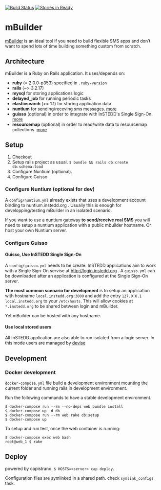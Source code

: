 [![Build Status](https://travis-ci.org/instedd/mbuilder.svg?branch=master)](https://travis-ci.org/instedd/mbuilder) [![Stories in Ready](https://badge.waffle.io/instedd/mbuilder.svg?label=ready&title=Ready)](http://waffle.io/instedd/mbuilder)

# mBuilder

[mBuilder](http://mbuilder.instedd.org) is an ideal tool if you need to build flexible SMS apps and don’t want to spend lots of time building something custom from scratch.

## Architecture

mBuilder is a Ruby on Rails application. It uses/depends on:

* **ruby** (= 2.0.0-p353) specified in `.ruby-version`
* **rails** (~> 3.2.17)
* **mysql** for storing applications logic
* **delayed_job** for running periodic tasks
* **elasticsearch** (>= 1.1) for storing application data
* **nuntium** for sending/receving sms messages. [more](http://nuntium.instedd.org)
* **guisso** (optional) in order to integrate with InSTEDD's Single Sign-On. [more](http://login.instedd.org)
* **resourcemap** (optional) in order to read/write data to resourcemap collections. [more](http://resourcemap.instedd.org)

## Setup

1. Checkout
2. Setup rails project as usual. `$ bundle && rails db:create db:schema:load`
3. Configure Nuntium (optional).
4. Configure Guisso

### Configure Nuntium (optional for dev)

A `config/nuntium.yml` already exists that uses a development account binding to nuntium.instedd.org . Usually this is enough for developping/testing mBuilder in an isolated scenario.

If you want to use a nuntium gateway **to send/receive real SMS** you will need to setup a nuntium application with a public mbuilder hostname. Or host your own Nuntium server.

### Configure Guisso

#### Guisso, Use InSTEDD Single Sign-On

A `config/guisso.yml` needs to be create. InSTEDD applications aim to work with a Single Sign-On servise at http://login.instedd.org . A `guisso.yml` can be downloaded after an application is configured at the Single Sign-On server.

**The most common scenario for development** is to setup an application with hostname `local.instedd.org:3000` and add the entry `127.0.0.1	local.instedd.org` to your `/etc/hosts`. This will allow cookies at `*.instedd.org` to be shared between login and mBuilder.

Yet mBuilder can be hosted with any hostname.

#### Use local stored users

All InSTEDD application are also able to run isolated from a login server. In this mode users are managed by [devise](https://github.com/plataformatec/devise)

## Development

### Docker development

`docker-compose.yml` file build a development environment mounting the current folder and running rails in development environment.

Run the following commands to have a stable development environment.

```
$ docker-compose run --rm --no-deps web bundle install
$ docker-compose up -d db
$ docker-compose run --rm web rake db:setup
$ docker-compose up
```

To setup and run test, once the web container is running:

```
$ docker-compose exec web bash
root@web_1 $ rake
```

## Deploy

powered by capistrano. `$ HOSTS=<server> cap deploy`.

Configuration files are symlinked in a shared path. check `symlink_configs` task.
